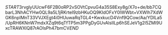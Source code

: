 $START$3rvglyUUcwF6F2B0oRP2vSOVtCpvuG4a35S8Exy8g/X7o+de/bb7CQbarL3NhACYHw0QL9a5L1jRKrteI9zbHKuOQ9KIdOFxY0lWWbt+VXWIh7XdWGK6npIMnT33VVJXEgt4i0HUuwaRqTGL4+KwxkucD4Vnf9QCow/Aa/YDlLa5/UpRH6KNnW7mdxXZq9t6qTfTP5m3PPgDyGUvAlsIILp6hSEJeV1g2l5ZMI9UxcTRAWXIQ87rAOIsPh47bmCV$END$